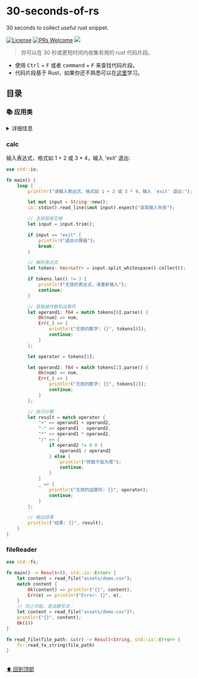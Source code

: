 # 30-seconds-of-rs

30 seconds to collect useful rust snippet.

[![License](https://img.shields.io/badge/license-CC0--1.0-blue.svg)](https://github.com/Sunny-117/30-seconds-of-rs/blob/master/LICENSE)
[![PRs Welcome](https://img.shields.io/badge/PRs-welcome-brightgreen.svg)](http://makeapullrequest.com)
[![](https://img.shields.io/github/followers/sunny-117.svg?style=social&label=Follow%20Me)](https://github.com/Sunny-117)

> 你可以在 30 秒或更短时间内收集有用的 rust 代码片段。

- 使用 <kbd>Ctrl</kbd> + <kbd>F</kbd> 或者 <kbd>command</kbd> + <kbd>F</kbd> 来查找代码片段。
- 代码片段基于 Rust，如果你还不熟悉可以在[这里](https://course.rs/about-book.html)学习。

## 目录

### 📚 应用类

<details>
<summary>详细信息</summary>

- [`简易计算器`](#calc)
- [`文件读取器`](#fileReader)

</details>

### calc

输入表达式，格式如 1 + 2 或 3 \* 4，输入 'exit' 退出:

```rust
use std::io;

fn main() {
    loop {
        println!("请输入表达式，格式如 1 + 2 或 3 * 4，输入 'exit' 退出:");

        let mut input = String::new();
        io::stdin().read_line(&mut input).expect("读取输入失败");

        // 去除首尾空格
        let input = input.trim();

        if input == "exit" {
            println!("退出计算器");
            break;
        }

        // 解析表达式
        let tokens: Vec<&str> = input.split_whitespace().collect();

        if tokens.len() != 3 {
            println!("无效的表达式，请重新输入");
            continue;
        }

        // 获取操作数和运算符
        let operand1: f64 = match tokens[0].parse() {
            Ok(num) => num,
            Err(_) => {
                println!("无效的数字: {}", tokens[0]);
                continue;
            }
        };

        let operator = tokens[1];

        let operand2: f64 = match tokens[2].parse() {
            Ok(num) => num,
            Err(_) => {
                println!("无效的数字: {}", tokens[2]);
                continue;
            }
        };

        // 执行计算
        let result = match operator {
            "+" => operand1 + operand2,
            "-" => operand1 - operand2,
            "*" => operand1 * operand2,
            "/" => {
                if operand2 != 0.0 {
                    operand1 / operand2
                } else {
                    println!("除数不能为零");
                    continue;
                }
            }
            _ => {
                println!("无效的运算符: {}", operator);
                continue;
            }
        };

        // 输出结果
        println!("结果: {}", result);
    }
}

```

### fileReader

```rust
use std::fs;

fn main() -> Result<(), std::io::Error> {
    let content = read_file("assets/demo.csv");
    match content {
        Ok(content) => println!("{}", content),
        Err(e) => println!("Error: {}", e),
    }
    // 同上功能，语法糖写法：
    let content = read_file("assets/demo.csv")?;
    println!("{}", content);
    Ok(())
}

fn read_file(file_path: &str) -> Result<String, std::io::Error> {
    fs::read_to_string(file_path)
}

```

<br>[⬆ 回到顶部](#目录)
